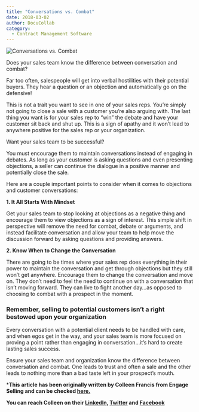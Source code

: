 ```yaml
---
title: "Conversations vs. Combat"
date: 2018-03-02
author: DocuCollab
category:
  - Contract Management Software
---
```


![Conversations vs. Combat](/img/blog/docu.jpg)

Does your sales team know the difference between conversation and combat?

Far too often, salespeople will get into verbal hostilities with their potential buyers. They hear a question or an objection and automatically go on the defensive!

This is not a trait you want to see in one of your sales reps. You’re simply not going to close a sale with a customer you’re also arguing with. The last thing you want is for your sales rep to “win” the debate and have your customer sit back and shut up. This is a sign of apathy and it won’t lead to anywhere positive for the sales rep or your organization.

Want your sales team to be successful?

You must encourage them to maintain conversations instead of engaging in debates. As long as your customer is asking questions and even presenting objections, a seller can continue the dialogue in a positive manner and potentially close the sale.

Here are a couple important points to consider when it comes to objections and customer conversations:

**1. It All Starts With Mindset**

Get your sales team to stop looking at objections as a negative thing and encourage them to view objections as a sign of interest. This simple shift in perspective will remove the need for combat, debate or arguments, and instead facilitate conversation and allow your team to help move the discussion forward by asking questions and providing answers.

**2. Know When to Change the Conversation**

There are going to be times where your sales rep does everything in their power to maintain the conversation and get through objections but they still won’t get anywhere. Encourage them to change the conversation and move on. They don’t need to feel the need to continue on with a conversation that isn’t moving forward. They can live to fight another day…as opposed to choosing to combat with a prospect in the moment.

### Remember, selling to potential customers isn’t a right bestowed upon your organization

Every conversation with a potential client needs to be handled with care, and when egos get in the way, and your sales team is more focused on proving a point rather than engaging in conversation…it’s hard to create lasting sales success.

Ensure your sales team and organization know the difference between conversation and combat. One leads to trust and often a sale and the other leads to nothing more than a bad taste left in your prospect’s mouth.

 

***This article has been originally written by Colleen Francis from Engage Selling and can be checked [here.](https://www.engageselling.com/blog/conversations-vs-combat/)**

**You can reach Colleen on their [LinkedIn](https://www.linkedin.com/in/colleenfrancis), [Twitter](https://twitter.com/EngageColleen) and [Facebook](https://www.facebook.com/EngageSelling)**

